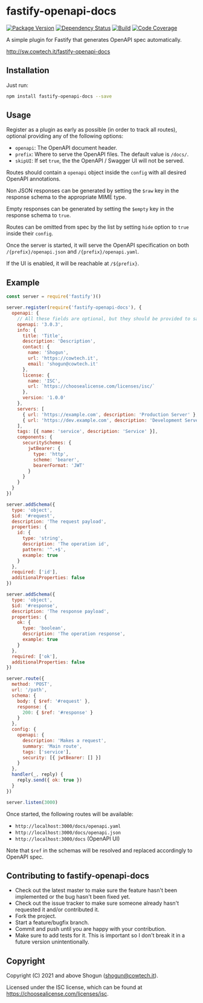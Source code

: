 # fastify-openapi-docs

[![Package Version](https://img.shields.io/npm/v/fastify-openapi-docs.svg)](https://npm.im/fastify-openapi-docs)
[![Dependency Status](https://img.shields.io/david/ShogunPanda/fastify-openapi-docs)](https://david-dm.org/ShogunPanda/fastify-openapi-docs)
[![Build](https://github.com/ShogunPanda/fastify-openapi-docs/workflows/CI/badge.svg)](https://github.com/ShogunPanda/fastify-openapi-docs/actions?query=workflow%3ACI)
[![Code Coverage](https://img.shields.io/codecov/c/gh/ShogunPanda/fastify-openapi-docs?token=d0ae1643f35c4c4f9714a357f796d05d)](https://codecov.io/gh/ShogunPanda/fastify-openapi-docs)

A simple plugin for Fastify that generates OpenAPI spec automatically.

http://sw.cowtech.it/fastify-openapi-docs

## Installation

Just run:

```bash
npm install fastify-openapi-docs --save
```

## Usage

Register as a plugin as early as possible (in order to track all routes), optional providing any of the following options:

- `openapi`: The OpenAPI document header.
- `prefix`: Where to serve the OpenAPI files. The default value is `/docs/`.
- `skipUI`: If set `true`, the the OpenAPI / Swagger UI will not be served.

Routes should contain a `openapi` object inside the `config` with all desired OpenAPI annotations.

Non JSON responses can be generated by setting the `$raw` key in the response schema to the appropriate MIME type.

Empty responses can be generated by setting the `$empty` key in the response schema to `true`.

Routes can be omitted from spec by the list by setting `hide` option to `true` inside their `config`.

Once the server is started, it will serve the OpenAPI specification on both `/{prefix}/openapi.json` and `/{prefix}/openapi.yaml`.

If the UI is enabled, it will be reachable at `/${prefix}`.

## Example

```js
const server = require('fastify')()

server.register(require('fastify-openapi-docs'), {
  openapi: {
    // All these fields are optional, but they should be provided to satisfy OpenAPI specification.
    openapi: '3.0.3',
    info: {
      title: 'Title',
      description: 'Description',
      contact: {
        name: 'Shogun',
        url: 'https://cowtech.it',
        email: 'shogun@cowtech.it'
      },
      license: {
        name: 'ISC',
        url: `https://choosealicense.com/licenses/isc/`
      },
      version: '1.0.0'
    },
    servers: [
      { url: 'https://example.com', description: 'Production Server' },
      { url: 'https://dev.example.com', description: 'Development Server' }
    ],
    tags: [{ name: 'service', description: 'Service' }],
    components: {
      securitySchemes: {
        jwtBearer: {
          type: 'http',
          scheme: 'bearer',
          bearerFormat: 'JWT'
        }
      }
    }
  }
})

server.addSchema({
  type: 'object',
  $id: '#request',
  description: 'The request payload',
  properties: {
    id: {
      type: 'string',
      description: 'The operation id',
      pattern: '^.+$',
      example: true
    }
  },
  required: ['id'],
  additionalProperties: false
})

server.addSchema({
  type: 'object',
  $id: '#response',
  description: 'The response payload',
  properties: {
    ok: {
      type: 'boolean',
      description: 'The operation response',
      example: true
    }
  },
  required: ['ok'],
  additionalProperties: false
})

server.route({
  method: 'POST',
  url: '/path',
  schema: {
    body: { $ref: '#request' },
    response: {
      200: { $ref: '#response' }
    }
  },
  config: {
    openapi: {
      description: 'Makes a request',
      summary: 'Main route',
      tags: ['service'],
      security: [{ jwtBearer: [] }]
    }
  },
  handler(_, reply) {
    reply.send({ ok: true })
  }
})

server.listen(3000)
```

Once started, the following routes will be available:

- `http://localhost:3000/docs/openapi.yaml`
- `http://localhost:3000/docs/openapi.json`
- `http://localhost:3000/docs` (OpenAPI UI)

Note that `$ref` in the schemas will be resolved and replaced accordingly to OpenAPI spec.

## Contributing to fastify-openapi-docs

- Check out the latest master to make sure the feature hasn't been implemented or the bug hasn't been fixed yet.
- Check out the issue tracker to make sure someone already hasn't requested it and/or contributed it.
- Fork the project.
- Start a feature/bugfix branch.
- Commit and push until you are happy with your contribution.
- Make sure to add tests for it. This is important so I don't break it in a future version unintentionally.

## Copyright

Copyright (C) 2021 and above Shogun (shogun@cowtech.it).

Licensed under the ISC license, which can be found at https://choosealicense.com/licenses/isc.
